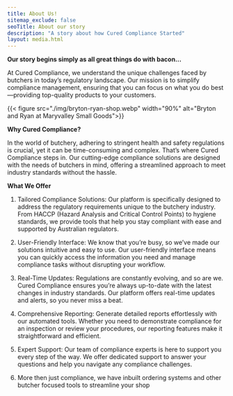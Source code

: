 ```yaml
---
title: About Us!
sitemap_exclude: false
seoTitle: About our story
description: "A story about how Cured Compliance Started"
layout: media.html
---
```


**Our story begins simply as all great things do with bacon...**

At Cured Compliance, we understand the unique challenges faced by butchers in today’s regulatory landscape. Our mission is to simplify compliance management, ensuring that you can focus on what you do best—providing top-quality products to your customers.

{{< figure src="./img/bryton-ryan-shop.webp" width="90%" alt="Bryton and Ryan at Maryvalley Small Goods">}}

**Why Cured Compliance?**

In the world of butchery, adhering to stringent health and safety regulations is crucial, yet it can be time-consuming and complex. That’s where Cured Compliance steps in. Our cutting-edge compliance solutions are designed with the needs of butchers in mind, offering a streamlined approach to meet industry standards without the hassle.

**What We Offer**
1. Tailored Compliance Solutions: Our platform is specifically designed to address the regulatory requirements unique to the butchery industry. From HACCP (Hazard Analysis and Critical Control Points) to hygiene standards, we provide tools that help you stay compliant with ease and supported by Australian regulators.

2. User-Friendly Interface: We know that you’re busy, so we’ve made our solutions intuitive and easy to use. Our user-friendly interface means you can quickly access the information you need and manage compliance tasks without disrupting your workflow.

3. Real-Time Updates: Regulations are constantly evolving, and so are we. Cured Compliance ensures you’re always up-to-date with the latest changes in industry standards. Our platform offers real-time updates and alerts, so you never miss a beat.

4. Comprehensive Reporting: Generate detailed reports effortlessly with our automated tools. Whether you need to demonstrate compliance for an inspection or review your procedures, our reporting features make it straightforward and efficient.

5. Expert Support: Our team of compliance experts is here to support you every step of the way. We offer dedicated support to answer your questions and help you navigate any compliance challenges.

6. More then just compliance, we have inbuilt ordering systems and other butcher focused tools to streamline your shop
